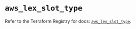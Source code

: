 # `aws_lex_slot_type`

Refer to the Terraform Registry for docs: [`aws_lex_slot_type`](https://registry.terraform.io/providers/hashicorp/aws/6.4.0/docs/resources/lex_slot_type).
